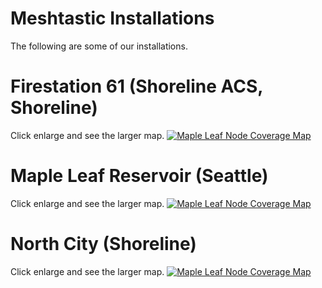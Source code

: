 # Meshtastic Installations
The following are some of our installations.

# Firestation 61 (Shoreline ACS, Shoreline)

Click enlarge and see the larger map.
[![Maple Leaf Node Coverage Map](/media/Firestation61_sml.png)](/media/Firestation61_big.png)

# Maple Leaf Reservoir (Seattle)

Click enlarge and see the larger map.
[![Maple Leaf Node Coverage Map](/media/MapleLeaf_sml.png)](/media/MapleLeaf_big.png)


# North City (Shoreline)

Click enlarge and see the larger map.
[![Maple Leaf Node Coverage Map](/media/NorthCity_sml.png)](/media/NorthCity_big.png)



